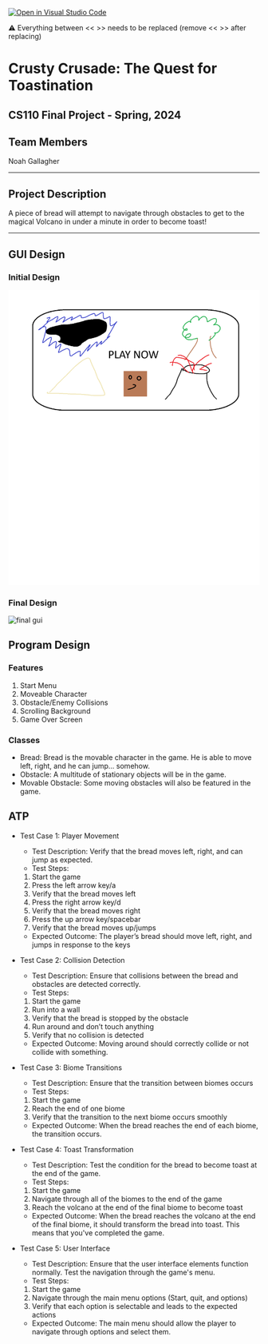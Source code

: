 [![Open in Visual Studio Code](https://classroom.github.com/assets/open-in-vscode-718a45dd9cf7e7f842a935f5ebbe5719a5e09af4491e668f4dbf3b35d5cca122.svg)](https://classroom.github.com/online_ide?assignment_repo_id=14588413&assignment_repo_type=AssignmentRepo)

:warning: Everything between << >> needs to be replaced (remove << >> after replacing)

# Crusty Crusade: The Quest for Toastination
## CS110 Final Project - Spring, 2024 

## Team Members

Noah Gallagher


***

## Project Description

A piece of bread will attempt to navigate through obstacles to get to the magical Volcano in under a minute in order to become toast!

***    

## GUI Design

### Initial Design

![initial gui](assets/gui.jpg)

### Final Design

![final gui](assets/finalgui.jpg)

## Program Design

### Features

1. Start Menu
2. Moveable Character
3. Obstacle/Enemy Collisions
4. Scrolling Background
5. Game Over Screen

### Classes

- Bread: Bread is the movable character in the game. He is able to move left, right, and he can jump... somehow.
- Obstacle: A multitude of stationary objects will be in the game.
- Movable Obstacle: Some moving obstacles will also be featured in the game.

## ATP
- Test Case 1: Player Movement
    - Test Description: Verify that the bread moves left, right, and can jump as expected.
    - Test Steps:
    1. Start the game
    2. Press the left arrow key/a
    3. Verify that the bread moves left
    4. Press the right arrow key/d
    5. Verify that the bread moves right
    6. Press the up arrow key/spacebar
    7. Verify that the bread moves up/jumps
    - Expected Outcome: The player’s bread should move left, right, and jumps in response to the keys

- Test Case 2: Collision Detection
    - Test Description: Ensure that collisions between the bread and obstacles are detected correctly.
    - Test Steps:
    1. Start the game
    2. Run into a wall
    3. Verify that the bread is stopped by the obstacle
    4. Run around and don’t touch anything
    5. Verify that no collision is detected
    - Expected Outcome: Moving around should correctly collide or not collide with something.

- Test Case 3: Biome Transitions
    - Test Description: Ensure that the transition between biomes occurs
    - Test Steps:
    1. Start the game
    2. Reach the end of one biome
    3. Verify that the transition to the next biome occurs smoothly
    - Expected Outcome:  When the bread reaches the end of each biome, the transition occurs.

- Test Case 4: Toast Transformation
    - Test Description: Test the condition for the bread to become toast at the end of the game.
    - Test Steps:
    1. Start the game
    2. Navigate through all of the biomes to the end of the game
    3. Reach the volcano at the end of the final biome to become toast
    - Expected Outcome: When the bread reaches the volcano at the end of the final biome, it should transform the bread into toast. This means that you've completed the game.

- Test Case 5: User Interface
    - Test Description: Ensure that the user interface elements function normally. Test the navigation through the game's menu.
    - Test Steps:
    1. Start the game
    2. Navigate through the main menu options (Start, quit, and options)
    3. Verify that each option is selectable and leads to the expected actions
    - Expected Outcome: The main menu should allow the player to navigate through options and select them.
